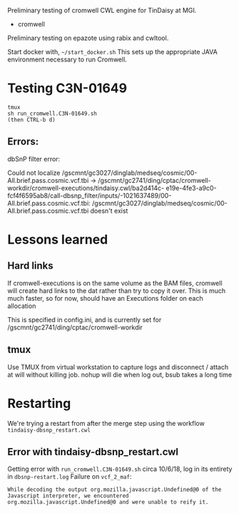 
Preliminary testing of cromwell CWL engine for TinDaisy at MGI.
* cromwell

Preliminary testing on epazote using rabix and cwltool.

Start docker with,
`~/start_docker.sh`
This sets up the appropriate JAVA environment necessary to run Cromwell.  

# Testing C3N-01649

```
tmux
sh run_cromwell.C3N-01649.sh 
(then CTRL-b d)
```

## Errors:

dbSnP filter error:

Could not localize /gscmnt/gc3027/dinglab/medseq/cosmic/00-All.brief.pass.cosmic.vcf.tbi -> /gscmnt/gc2741/ding/cptac/cromwell-workdir/cromwell-executions/tindaisy.cwl/ba2d414c-
e19e-4fe3-a9c0-fcf4f6595ab8/call-dbsnp_filter/inputs/-1021637489/00-All.brief.pass.cosmic.vcf.tbi:
        /gscmnt/gc3027/dinglab/medseq/cosmic/00-All.brief.pass.cosmic.vcf.tbi doesn't exist

# Lessons learned

## Hard links

If cromwell-executions is on the same volume as the BAM files, cromwell will create hard links to the dat rather than
try to copy it over.  This is much much faster, so for now, should have an Executions folder on each allocation

This is specified in config.ini, and is currently set for /gscmnt/gc2741/ding/cptac/cromwell-workdir

## tmux

Use TMUX from virtual workstation to capture logs and disconnect / attach at will without killing
job.  nohup will die when log out, bsub takes a long time

# Restarting

We're trying a restart from after the merge step using the workflow `tindaisy-dbsnp_restart.cwl`

## Error with tindaisy-dbsnp_restart.cwl

Getting error with `run_cromwell.C3N-01649.sh` circa 10/6/18, log in its entirety in `dbsnp-restart.log`
Failure on `vcf_2_maf`:
```
While decoding the output org.mozilla.javascript.Undefined@0 of the Javascript interpreter, we encountered org.mozilla.javascript.Undefined@0 and were unable to reify it.
```

